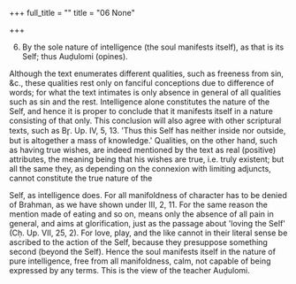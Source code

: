 +++
full_title = ""
title = "06 None"

+++


6. By the sole nature of intelligence (the soul manifests itself), as that is its Self; thus Auḍulomi (opines).

Although the text enumerates different qualities, such as freeness from sin, &c., these qualities rest only on fanciful conceptions due to difference of words; for what the text intimates is only absence in general of all qualities such as sin and the rest. Intelligence alone constitutes the nature of the Self, and hence it is proper to conclude that it manifests itself in a nature consisting of that only. This conclusion will also agree with other scriptural texts, such as Br̥. Up. IV, 5, 13. 'Thus this Self has neither inside nor outside, but is altogether a mass of knowledge.' Qualities, on the other hand, such as having true wishes, are indeed mentioned by the text as real (positive) attributes, the meaning being that his wishes are true, i.e. truly existent; but all the same they, as depending on the connexion with limiting adjuncts, cannot constitute the true nature of the

 Self, as intelligence does. For all manifoldness of character has to be denied of Brahman, as we have shown under III, 2, 11. For the same reason the mention made of eating and so on, means only the absence of all pain in general, and aims at glorification, just as the passage about 'loving the Self' (Cḥ. Up. VII, 25, 2). For love, play, and the like cannot in their literal sense be ascribed to the action of the Self, because they presuppose something second (beyond the Self). Hence the soul manifests itself in the nature of pure intelligence, free from all manifoldness, calm, not capable of being expressed by any terms. This is the view of the teacher Auḍulomi.

